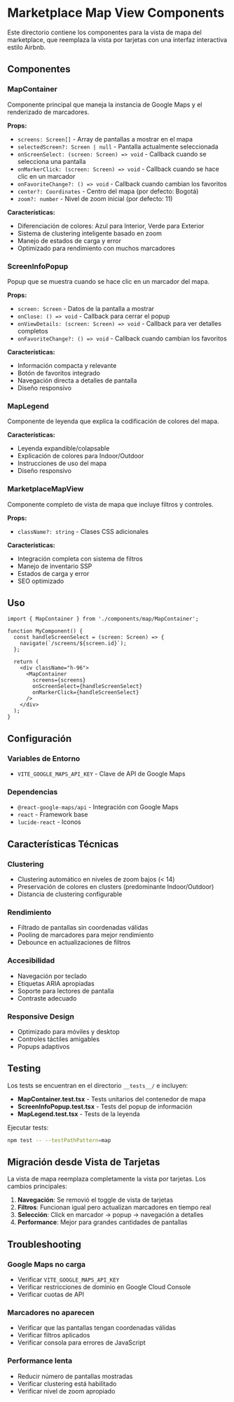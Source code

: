 # Marketplace Map View Components

Este directorio contiene los componentes para la vista de mapa del marketplace, que reemplaza la vista por tarjetas con una interfaz interactiva estilo Airbnb.

## Componentes

### MapContainer
Componente principal que maneja la instancia de Google Maps y el renderizado de marcadores.

**Props:**
- `screens: Screen[]` - Array de pantallas a mostrar en el mapa
- `selectedScreen?: Screen | null` - Pantalla actualmente seleccionada
- `onScreenSelect: (screen: Screen) => void` - Callback cuando se selecciona una pantalla
- `onMarkerClick: (screen: Screen) => void` - Callback cuando se hace clic en un marcador
- `onFavoriteChange?: () => void` - Callback cuando cambian los favoritos
- `center?: Coordinates` - Centro del mapa (por defecto: Bogotá)
- `zoom?: number` - Nivel de zoom inicial (por defecto: 11)

**Características:**
- Diferenciación de colores: Azul para Interior, Verde para Exterior
- Sistema de clustering inteligente basado en zoom
- Manejo de estados de carga y error
- Optimizado para rendimiento con muchos marcadores

### ScreenInfoPopup
Popup que se muestra cuando se hace clic en un marcador del mapa.

**Props:**
- `screen: Screen` - Datos de la pantalla a mostrar
- `onClose: () => void` - Callback para cerrar el popup
- `onViewDetails: (screen: Screen) => void` - Callback para ver detalles completos
- `onFavoriteChange?: () => void` - Callback cuando cambian los favoritos

**Características:**
- Información compacta y relevante
- Botón de favoritos integrado
- Navegación directa a detalles de pantalla
- Diseño responsivo

### MapLegend
Componente de leyenda que explica la codificación de colores del mapa.

**Características:**
- Leyenda expandible/colapsable
- Explicación de colores para Indoor/Outdoor
- Instrucciones de uso del mapa
- Diseño responsivo

### MarketplaceMapView
Componente completo de vista de mapa que incluye filtros y controles.

**Props:**
- `className?: string` - Clases CSS adicionales

**Características:**
- Integración completa con sistema de filtros
- Manejo de inventario SSP
- Estados de carga y error
- SEO optimizado

## Uso

```tsx
import { MapContainer } from './components/map/MapContainer';

function MyComponent() {
  const handleScreenSelect = (screen: Screen) => {
    navigate(`/screens/${screen.id}`);
  };

  return (
    <div className="h-96">
      <MapContainer
        screens={screens}
        onScreenSelect={handleScreenSelect}
        onMarkerClick={handleScreenSelect}
      />
    </div>
  );
}
```

## Configuración

### Variables de Entorno
- `VITE_GOOGLE_MAPS_API_KEY` - Clave de API de Google Maps

### Dependencias
- `@react-google-maps/api` - Integración con Google Maps
- `react` - Framework base
- `lucide-react` - Iconos

## Características Técnicas

### Clustering
- Clustering automático en niveles de zoom bajos (< 14)
- Preservación de colores en clusters (predominante Indoor/Outdoor)
- Distancia de clustering configurable

### Rendimiento
- Filtrado de pantallas sin coordenadas válidas
- Pooling de marcadores para mejor rendimiento
- Debounce en actualizaciones de filtros

### Accesibilidad
- Navegación por teclado
- Etiquetas ARIA apropiadas
- Soporte para lectores de pantalla
- Contraste adecuado

### Responsive Design
- Optimizado para móviles y desktop
- Controles táctiles amigables
- Popups adaptivos

## Testing

Los tests se encuentran en el directorio `__tests__/` e incluyen:

- **MapContainer.test.tsx** - Tests unitarios del contenedor de mapa
- **ScreenInfoPopup.test.tsx** - Tests del popup de información
- **MapLegend.test.tsx** - Tests de la leyenda

Ejecutar tests:
```bash
npm test -- --testPathPattern=map
```

## Migración desde Vista de Tarjetas

La vista de mapa reemplaza completamente la vista por tarjetas. Los cambios principales:

1. **Navegación**: Se removió el toggle de vista de tarjetas
2. **Filtros**: Funcionan igual pero actualizan marcadores en tiempo real
3. **Selección**: Click en marcador → popup → navegación a detalles
4. **Performance**: Mejor para grandes cantidades de pantallas

## Troubleshooting

### Google Maps no carga
- Verificar `VITE_GOOGLE_MAPS_API_KEY`
- Verificar restricciones de dominio en Google Cloud Console
- Verificar cuotas de API

### Marcadores no aparecen
- Verificar que las pantallas tengan coordenadas válidas
- Verificar filtros aplicados
- Verificar consola para errores de JavaScript

### Performance lenta
- Reducir número de pantallas mostradas
- Verificar clustering está habilitado
- Verificar nivel de zoom apropiado